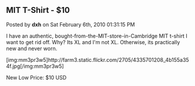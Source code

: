 ## MIT T-Shirt - $10
Posted by **dxh** on Sat February 6th, 2010 01:31:15 PM

I have an authentic, bought-from-the-MIT-store-in-Cambridge MIT t-shirt I want to get rid off.  Why?  Its XL and I'm not XL.  Otherwise, its practically new and never worn.

[img:mm3pr3w5]http&#58;//farm3&#46;static&#46;flickr&#46;com/2705/4335701208_4b155a354f&#46;jpg[/img:mm3pr3w5]

New Low Price: $10 USD
